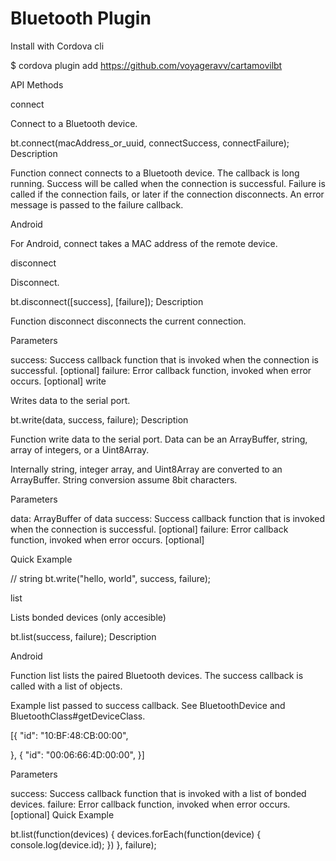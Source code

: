 # Bluetooth Plugin

Install with Cordova cli

$ cordova plugin add https://github.com/voyageravv/cartamovilbt


API
Methods

connect

Connect to a Bluetooth device.

bt.connect(macAddress_or_uuid, connectSuccess, connectFailure);
Description

Function connect connects to a Bluetooth device. The callback is long running. Success will be called when the connection is successful. Failure is called if the connection fails, or later if the connection disconnects. An error message is passed to the failure callback.

Android

For Android, connect takes a MAC address of the remote device.

disconnect

Disconnect.

bt.disconnect([success], [failure]);
Description

Function disconnect disconnects the current connection.

Parameters

success: Success callback function that is invoked when the connection is successful. [optional]
failure: Error callback function, invoked when error occurs. [optional]
write

Writes data to the serial port.

bt.write(data, success, failure);
Description

Function write data to the serial port. Data can be an ArrayBuffer, string, array of integers, or a Uint8Array.

Internally string, integer array, and Uint8Array are converted to an ArrayBuffer. String conversion assume 8bit characters.

Parameters

data: ArrayBuffer of data
success: Success callback function that is invoked when the connection is successful. [optional]
failure: Error callback function, invoked when error occurs. [optional]


Quick Example

// string
bt.write("hello, world", success, failure);


list

Lists bonded devices (only accesible) 

bt.list(success, failure);
Description

Android

Function list lists the paired Bluetooth devices. The success callback is called with a list of objects.

Example list passed to success callback. See BluetoothDevice and BluetoothClass#getDeviceClass.

[{
    "id": "10:BF:48:CB:00:00",
 
}, {
    "id": "00:06:66:4D:00:00",
}]

Parameters

success: Success callback function that is invoked with a list of bonded devices.
failure: Error callback function, invoked when error occurs. [optional]
Quick Example

bt.list(function(devices) {
    devices.forEach(function(device) {
        console.log(device.id);
    })
}, failure);

